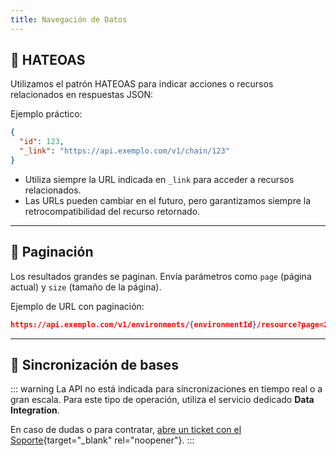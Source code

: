 ```yaml
---
title: Navegación de Datos
---
```


## 🔗 HATEOAS

Utilizamos el patrón HATEOAS para indicar acciones o recursos relacionados en respuestas JSON:

Ejemplo práctico:

```json
{
  "id": 123,
  "_link": "https://api.exemplo.com/v1/chain/123"
}
```

- Utiliza siempre la URL indicada en `_link` para acceder a recursos relacionados.
- Las URLs pueden cambiar en el futuro, pero garantizamos siempre la retrocompatibilidad del recurso retornado.

---

## 📑 Paginación

Los resultados grandes se paginan. Envía parámetros como `page` (página actual) y `size` (tamaño de la página).

Ejemplo de URL con paginación:

```json
https://api.exemplo.com/v1/environments/{environmentId}/resource?page=2&size=20
```

---

## 🔄 Sincronización de bases

::: warning
La API no está indicada para sincronizaciones en tiempo real o a gran escala. Para este tipo de
operación, utiliza el servicio dedicado **Data Integration**.

En caso de dudas o para contratar, [abre un ticket con el Soporte](https://help.exemplo.com/support/requests/new){target="_blank" rel="noopener"}.
:::
